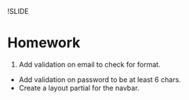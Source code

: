
!SLIDE
# Homework

1. Add validation on email to check for format.
+ Add validation on password to be at least 6 chars.
+ Create a layout partial for the navbar.
